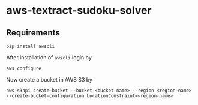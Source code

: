 # aws-textract-sudoku-solver

## Requirements

```
pip install awscli
```

After installation of ```awscli``` login by

```
aws configure
```

Now create a bucket in AWS S3 by

```
aws s3api create-bucket --bucket <bucket-name> --region <region-name> --create-bucket-configuration LocationConstraint=<region-name>
```

